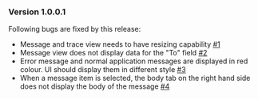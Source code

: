 

### Version 1.0.0.1

Following bugs are fixed by this release: 

- Message and trace view needs to have resizing capability [#1](https://github.com/SuganyaSinha/WCF-Live-Trace-Viewer/issues/1)
- Message view does not display data for the "To" field  [#2](https://github.com/SuganyaSinha/WCF-Live-Trace-Viewer/issues/2)
- Error message and normal application messages are displayed in red colour. UI should display them in different style [#3](https://github.com/SuganyaSinha/WCF-Live-Trace-Viewer/issues/3)
- When a message item is selected, the body tab on the right hand side does not display the body of the message [#4](https://github.com/SuganyaSinha/WCF-Live-Trace-Viewer/issues/4)

